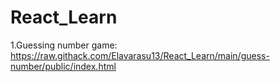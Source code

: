 # React_Learn
1.Guessing number game:
https://raw.githack.com/Elavarasu13/React_Learn/main/guess-number/public/index.html